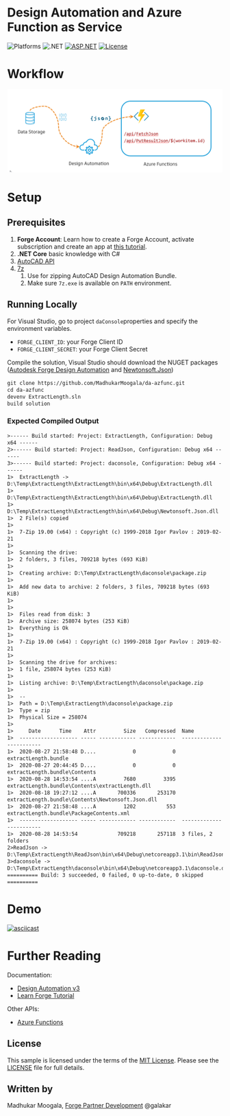 # Design Automation and Azure Function as Service

![Platforms](https://img.shields.io/badge/platform-Windows-blue.svg)
![.NET](https://img.shields.io/badge/.NET%20Core-3.1-blue.svg)
[![ASP.NET](https://img.shields.io/badge/.NET-4.8-blue.svg)](https://docs.microsoft.com/en-us/dotnet/framework/)
[![License](http://img.shields.io/:license-mit-blue.svg)](http://opensource.org/licenses/MIT)

# Workflow

![Workflow.png](https://github.com/MadhukarMoogala/da-azfunc/blob/master/DA-AzureFunctions.png)

# Setup

## Prerequisites

1. **Forge Account**: Learn how to create a Forge Account, activate subscription and create an app at [this tutorial](http://learnforge.autodesk.io/#/account/).
2. **.NET Core** basic knowledge with C#
3. [AutoCAD API](https://help.autodesk.com/view/OARX/2021/ENU/?guid=GUID-C3F3C736-40CF-44A0-9210-55F6A939B6F2) 
4. [7z](https://www.7-zip.org/download.html)
   1. Use for zipping AutoCAD Design Automation Bundle.
   2.  Make sure `7z.exe` is available on `PATH` environment.

## Running Locally
For Visual Studio, go to project `daConsole`properties and specify the environment variables. 

- `FORGE_CLIENT_ID`: your Forge Client ID
- `FORGE_CLIENT_SECRET`: your Forge Client Secret


Compile the solution, Visual Studio should download the NUGET packages ([Autodesk Forge Design Automation](https://www.nuget.org/packages/Autodesk.Forge.DesignAutomation) and [Newtonsoft.Json](https://www.nuget.org/packages/newtonsoft.json/))

```
git clone https://github.com/MadhukarMoogala/da-azfunc.git
cd da-azfunc
devenv ExtractLength.sln
build solution
```
### Expected Compiled Output

```
>------ Build started: Project: ExtractLength, Configuration: Debug x64 ------
2>------ Build started: Project: ReadJson, Configuration: Debug x64 ------
3>------ Build started: Project: daconsole, Configuration: Debug x64 ------
1>  ExtractLength -> D:\Temp\ExtractLength\ExtractLength\bin\x64\Debug\ExtractLength.dll
1>  D:\Temp\ExtractLength\ExtractLength\bin\x64\Debug\ExtractLength.dll
1>  D:\Temp\ExtractLength\ExtractLength\bin\x64\Debug\Newtonsoft.Json.dll
1>  2 File(s) copied
1>  
1>  7-Zip 19.00 (x64) : Copyright (c) 1999-2018 Igor Pavlov : 2019-02-21
1>  
1>  Scanning the drive:
1>  2 folders, 3 files, 709218 bytes (693 KiB)
1>  
1>  Creating archive: D:\Temp\ExtractLength\daconsole\package.zip
1>  
1>  Add new data to archive: 2 folders, 3 files, 709218 bytes (693 KiB)
1>  
1>  
1>  Files read from disk: 3
1>  Archive size: 258074 bytes (253 KiB)
1>  Everything is Ok
1>  
1>  7-Zip 19.00 (x64) : Copyright (c) 1999-2018 Igor Pavlov : 2019-02-21
1>  
1>  Scanning the drive for archives:
1>  1 file, 258074 bytes (253 KiB)
1>  
1>  Listing archive: D:\Temp\ExtractLength\daconsole\package.zip
1>  
1>  --
1>  Path = D:\Temp\ExtractLength\daconsole\package.zip
1>  Type = zip
1>  Physical Size = 258074
1>  
1>     Date      Time    Attr         Size   Compressed  Name
1>  ------------------- ----- ------------ ------------  ------------------------
1>  2020-08-27 21:58:48 D....            0            0  extractLength.bundle
1>  2020-08-27 20:44:45 D....            0            0  extractLength.bundle\Contents
1>  2020-08-28 14:53:54 ....A         7680         3395  extractLength.bundle\Contents\extractLength.dll
1>  2020-08-18 19:27:12 ....A       700336       253170  extractLength.bundle\Contents\Newtonsoft.Json.dll
1>  2020-08-27 21:58:48 ....A         1202          553  extractLength.bundle\PackageContents.xml
1>  ------------------- ----- ------------ ------------  ------------------------
1>  2020-08-28 14:53:54             709218       257118  3 files, 2 folders
2>ReadJson -> D:\Temp\ExtractLength\ReadJson\bin\x64\Debug\netcoreapp3.1\bin\ReadJson.dll
3>daconsole -> D:\Temp\ExtractLength\daconsole\bin\x64\Debug\netcoreapp3.1\daconsole.dll
========== Build: 3 succeeded, 0 failed, 0 up-to-date, 0 skipped ==========
```

# Demo

[![asciicast](https://asciinema.org/a/LMnLrqt7BHPVmgQM5mjjODTFH.svg)](https://asciinema.org/a/LMnLrqt7BHPVmgQM5mjjODTFH)




# Further Reading

Documentation:

- [Design Automation v3](https://forge.autodesk.com/en/docs/design-automation/v3/developers_guide/overview/)
- [Learn Forge Tutorial](https://learnforge.autodesk.io/#/tutorials/modifymodels)

Other APIs:

- [Azure Functions](https://docs.microsoft.com/en-us/azure/azure-functions/functions-create-your-first-function-visual-studio)

## License

This sample is licensed under the terms of the [MIT License](http://opensource.org/licenses/MIT). Please see the [LICENSE](https://github.com/MadhukarMoogala/design-migration/blob/master/LICENSE) file for full details.

## Written by

Madhukar Moogala, [Forge Partner Development](http://forge.autodesk.com/) @galakar
